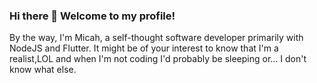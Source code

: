 ### Hi there 👋 Welcome to my profile!

By the way, I'm Micah, a self-thought software developer primarily with NodeJS and Flutter. It might be of your interest to know that I'm a realist,LOL and when I'm not coding I'd probably be sleeping or... I don't know what else.

<!--
**Megxos/Megxos** is a ✨ _special_ ✨ repository because its `README.md` (this file) appears on your GitHub profile.

Here are some ideas to get you started:

- 🔭 I’m currently working on ...
- 🌱 I’m currently learning ...
- 👯 I’m looking to collaborate on ...
- 🤔 I’m looking for help with ...
- 💬 Ask me about ...
- 📫 How to reach me: ...
- 😄 Pronouns: ...
- ⚡ Fun fact: ...
-->
